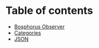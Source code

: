 # Table of contents

* [Bosphorus Observer](README.md)
* [Categories](categories.md)
* [JSON](json.md)
